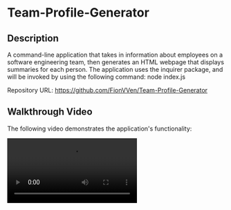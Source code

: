 # Team-Profile-Generator

## Description 

A command-line application that takes in information about employees on a software engineering team, then generates an HTML webpage that displays summaries for each person.
The application uses the inquirer package, and will be invoked by using the following command:
node index.js

Repository URL: https://github.com/FionVVen/Team-Profile-Generator


## Walkthrough Video

The following video demonstrates the application's functionality:

![Walkthrough Video](https://user-images.githubusercontent.com/74234811/108225947-8b3a1180-7190-11eb-9639-bbdbe0bfb59a.mp4)


